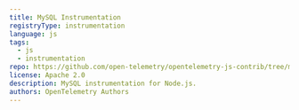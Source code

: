 ```yaml
---
title: MySQL Instrumentation
registryType: instrumentation
language: js
tags:
  - js
  - instrumentation
repo: https://github.com/open-telemetry/opentelemetry-js-contrib/tree/main/plugins/node/opentelemetry-instrumentation-mysql
license: Apache 2.0
description: MySQL instrumentation for Node.js.
authors: OpenTelemetry Authors
---
```

